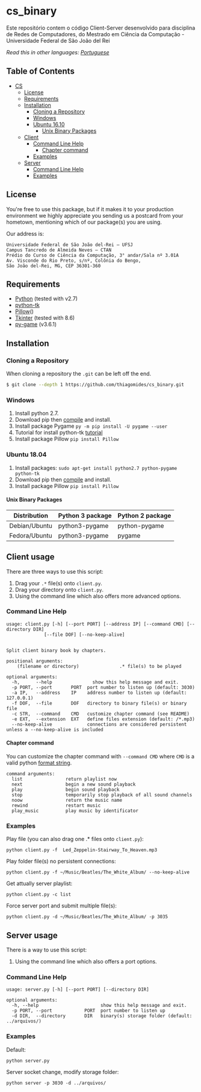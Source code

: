 # cs_binary

Este repositório contem o código Client-Server desenvolvido para disciplina de Redes de Computadores, do Mestrado em Ciência da Computação - Universidade Federal de São João del Rei 


*Read this in other languages: [Portuguese](README.md)*


## Table of Contents
  - [CS](#cs_binary)
    - [License](#license)
    - [Requirements](#requirements)
    - [Installation](#installation)
      - [Cloning a Repository](#cloning-a-repository)
      - [Windows](#windows)
      - [Ubuntu 16.10](#ubuntu-16.10)
        - [Unix Binary Packages](#unix-binary-packages)
    - [Client](#client-usage)
      - [Command Line Help](#command-line-help)
        - [Chapter command](#chapter-command)
      - [Examples](#examples)   
    - [Server](#server-usage)
      - [Command Line Help](#command-line-help-1)
      - [Examples](#examples-1)


## License

You're free to use this package, but if it makes it to your production environment we highly appreciate you sending us a postcard from your hometown, mentioning which of our package(s) you are using.

Our address is: 

    Universidade Federal de São João del-Rei – UFSJ
    Campus Tancredo de Almeida Neves – CTAN
    Prédio do Curso de Ciência da Computação, 3° andar/Sala nº 3.01A
    Av. Visconde do Rio Preto, s/nº, Colônia do Bengo,
    São João del-Rei, MG, CEP 36301-360



## Requirements

* [Python](http://www.python.org/download/) (tested with v2.7)
* [python-tk]()
* [Pillow]()()
* [Tkinter](http://www.tkdocs.com/tutorial/install.html) (tested with 8.6)
* [py-game](https://www.pygame.org/wiki/GettingStarted) (v3.6.1)



## Installation


### Cloning a Repository

When cloning a repository the `.git` can be left off the end.

```bash
$ git clone --depth 1 https://github.com/thiagomides/cs_binary.git
```


### Windows

1. Install python 2.7.
2. Download pip then [compile](https://bootstrap.pypa.io/get-pip.py) and install.
3. Install package Pygame `py -m pip install -U pygame --user`
4. Tutorial for install python-tk [tutorial](http://www.tkdocs.com/tutorial/install.html#installwin)
5. Install package Pillow `pip install Pillow`

### Ubuntu 18.04

1. Install packages: `sudo apt-get install python2.7 python-pygame python-tk`
2. Download pip then [compile](https://bootstrap.pypa.io/get-pip.py) and install.
3. Install package Pillow `pip install Pillow`



#### Unix Binary Packages

| Distribution | Python 3 package | Python 2 package |
| ----- | ---- | ---- |
| Debian/Ubuntu | python3-pygame |  python-pygame |
| Fedora/Ubuntu | python3-pygame |  pygame |

## Client usage

There are three ways to use this script:

1. Drag your `.*` file(s) onto `client.py`.
2. Drag your directory onto `client.py`.
3. Using the command line which also offers more advanced options.


### Command Line Help

    usage: client.py [-h] [--port PORT] [--address IP] [--command CMD] [--directory DIR]
                  [--file DOF] [--no-keep-alive]
    

    Split client binary book by chapters.

    positional arguments:
    	(filename or directory)               .* file(s) to be played

    optional arguments:
      -h,      --help        	    show this help message and exit.
      -p PORT, --port       PORT  port number to listen up (default: 3030)
      -a IP,   --address    IP	  address number to listen up (default: 127.0.0.1)
      -f DOF,  --file       DOF   directory to binary file(s) or binary file
      -c STR,  --command    CMD   customize chapter command (see README)
      -e EXT,  --extension  EXT   define files extension (default: /*.mp3)
      --no-keep-alive             connections are considered persistent unless a --no-keep-alive is included

  

#### Chapter command

You can customize the chapter command with `--command CMD` where `CMD` is a valid python [format string](http://docs.python.org/library/stdtypes.html#string-formatting-operations).

    command arguments:
      list                return playlist now
      next                begin a new sound playback
      play                begin sound playback
      stop                temporarily stop playback of all sound channels
      noow                return the music name
      rewind              restart music
      play_music          play music by identificator

  

### Examples

Play file (you can also drag one .* files onto `client.py`):

    python client.py -f  Led_Zeppelin-Stairway_To_Heaven.mp3

Play folder file(s) no persistent connections:

    python client.py -f ~/Music/Beatles/The_White_Album/ --no-keep-alive

Get attually server playlist:

    python client.py -c list

Force server port and submit multiple file(s):

    python client.py -d ~/Music/Beatles/The_White_Album/ -p 3035


## Server usage

There is a way to use this script:

1. Using the command line which also offers a port options.

### Command Line Help

    usage: server.py [-h] [--port PORT] [--directory DIR]
    
    optional arguments:
      -h, --help                       show this help message and exit.
      -p PORT, --port            PORT  port number to listen up
      -d DIR,  --directory       DIR   binary(s) storage folder (default: ../arquivos/)



### Examples

Default:

    python server.py

Server socket change, modify storage folder:

    python server -p 3030 -d ../arquivos/


